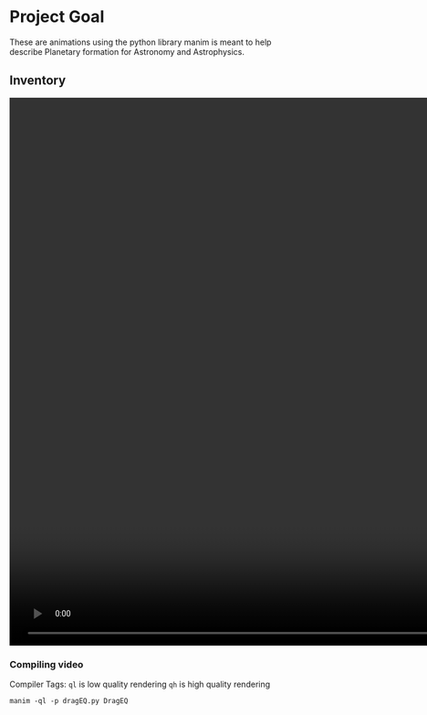 # Project Goal
These are animations using the python library manim is meant to help describe Planetary formation for Astronomy and Astrophysics.

## Inventory

<video width="1920" height="" controls>
  <source src="dragEQ.mp4" type="video/mp4">
</video>

### Compiling video
Compiler Tags:
`ql` is low quality rendering
`qh` is high quality rendering

`manim -ql -p dragEQ.py DragEQ`

